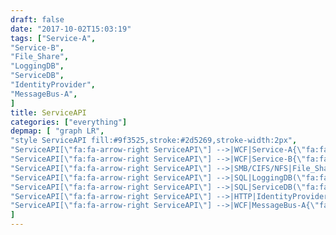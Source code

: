```yaml
---
draft: false
date: "2017-10-02T15:03:19"
tags: ["Service-A",
"Service-B",
"File_Share",
"LoggingDB",
"ServiceDB",
"IdentityProvider",
"MessageBus-A",
]
title: ServiceAPI
categories: ["everything"]
depmap: [ "graph LR",
"style ServiceAPI fill:#9f3525,stroke:#2d5269,stroke-width:2px",
"ServiceAPI[\"fa:fa-arrow-right ServiceAPI\"] -->|WCF|Service-A{\"fa:fa-tasks Service-A\"}",
"ServiceAPI[\"fa:fa-arrow-right ServiceAPI\"] -->|WCF|Service-B{\"fa:fa-tasks Service-B\"}",
"ServiceAPI[\"fa:fa-arrow-right ServiceAPI\"] -->|SMB/CIFS/NFS|File_Share[\"fa:fa-files-o File_Share\"]",
"ServiceAPI[\"fa:fa-arrow-right ServiceAPI\"] -->|SQL|LoggingDB(\"fa:fa-database LoggingDB\")",
"ServiceAPI[\"fa:fa-arrow-right ServiceAPI\"] -->|SQL|ServiceDB(\"fa:fa-database ServiceDB\")",
"ServiceAPI[\"fa:fa-arrow-right ServiceAPI\"] -->|HTTP|IdentityProvider((\"fa:fa-globe IdentityProvider\"))",
"ServiceAPI[\"fa:fa-arrow-right ServiceAPI\"] -->|WCF|MessageBus-A{\"fa:fa-tasks MessageBus-A\"}",
]
---
```

			